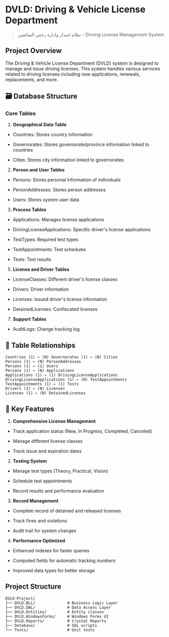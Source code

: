 # DVLD: Driving & Vehicle License Department

> نظام اصدار وادارة رخص السائقين - Driving License Management System
## Project Overview

The Driving & Vehicle License Department (DVLD) system is designed to manage and issue driving licenses. This system handles various services related to driving licenses including new applications, renewals, replacements, and more.

## 🗃️ Database Structure

### Core Tables

1. **Geographical Data Table**
 
- Countries: Stores country information

- Governorates: Stores governorate/province information linked to countries

- Cities: Stores city information linked to governorates

2. **Person and User Tables**
 
- Persons: Stores personal information of individuals

- PersonAddresses: Stores person addresses

- Users: Stores system user data

3. **Process Tables**

- Applications: Manages license applications

- DrivingLicenseApplications: Specific driver's license applications

- TestTypes: Required test types

- TestAppointments: Test schedules

- Tests: Test results

5. **License and Driver Tables**

- LicenseClasses: Different driver's license classes

- Drivers: Driver information

- Licenses: Issued driver's license information

- DetainedLicenses: Confiscated licenses

7. **Support Tables**

- AuditLogs: Change tracking log

## 🔗 Table Relationships
```
Countries (1) ← (N) Governorates (1) ← (N) Cities
Persons (1) ← (N) PersonAddresses
Persons (1) ← (1) Users
Persons (1) ← (N) Applications
Applications (1) ← (1) DrivingLicenseApplications
DrivingLicenseApplications (1) ← (N) TestAppointments
TestAppointments (1) ← (1) Tests
Drivers (1) ← (N) Licenses
Licenses (1) ← (N) DetainedLicenses
```
## 🎯 Key Features

1. **Comprehensive License Management**

- Track application status (New, In Progress, Completed, Canceled)

- Manage different license classes

- Track issue and expiration dates

2. **Testing System**
 
- Manage test types (Theory, Practical, Vision)

- Schedule test appointments

- Record results and performance evaluation

3. **Record Management**
 
- Complete record of detained and released licenses

- Track fines and violations

- Audit trail for system changes

4. **Performance Optimized**
 
- Enhanced indexes for faster queries

- Computed fields for automatic tracking numbers

- Improved data types for better storage


## Project Structure
```
DVLD-Project/
├── DVLD.BLL/              # Business Logic Layer
├── DVLD.DAL/              # Data Access Layer
├── DVLD.Entities/         # Entity classes
├── DVLD.WindowsForms/     # Windows Forms UI
├── DVLD.Reports/          # Crystal Reports
├── Database/              # SQL scripts
└── Tests/                 # Unit tests
```
